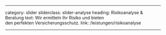 ---

category: slider
sliderclass: slider-analyse
heading: Risikoanalyse &amp; Beratung
text: Wir ermitteln Ihr Risiko und bieten<span class='spacer'></span><br /><span class='spacer'></span>den perfekten Versicherungsschutz.
link: /leistungen/risikoanalyse

---